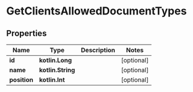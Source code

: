
# GetClientsAllowedDocumentTypes

## Properties
| Name | Type | Description | Notes |
| ------------ | ------------- | ------------- | ------------- |
| **id** | **kotlin.Long** |  |  [optional] |
| **name** | **kotlin.String** |  |  [optional] |
| **position** | **kotlin.Int** |  |  [optional] |




